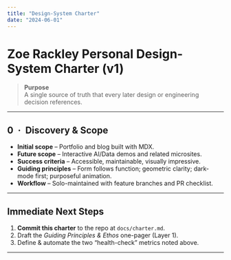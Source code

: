 ```yaml
---
title: "Design-System Charter"
date: "2024-06-01"
---
```


# Zoe Rackley Personal Design-System Charter (v1)

> **Purpose**  
> A single source of truth that every later design or engineering decision references.

---
## 0 · Discovery & Scope

* **Initial scope** – Portfolio and blog built with MDX.
* **Future scope** – Interactive AI/Data demos and related microsites.
* **Success criteria** – Accessible, maintainable, visually impressive.
* **Guiding principles** – Form follows function; geometric clarity; dark-mode first; purposeful animation.
* **Workflow** – Solo-maintained with feature branches and PR checklist.
---

## Immediate Next Steps

1. **Commit this charter** to the repo at `docs/charter.md`.
2. Draft the _Guiding Principles & Ethos_ one-pager (Layer 1).
3. Define & automate the two “health-check” metrics noted above.

---
